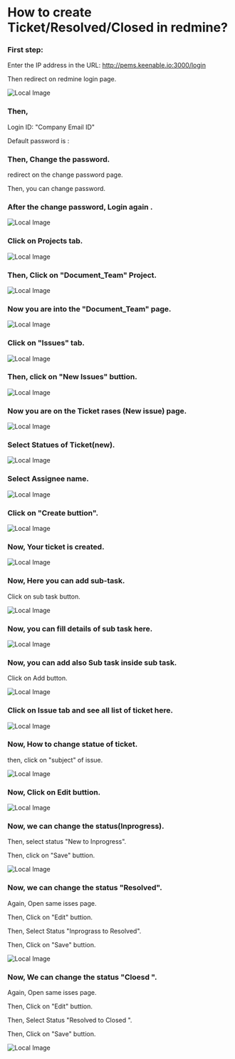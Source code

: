 # How to create Ticket/Resolved/Closed in redmine?  
 

### First step:

Enter the IP address in the URL:  http://pems.keenable.io:3000/login

Then redirect on redmine login page.

![Local Image](1.login_page.png)

### Then,
Login ID: "Company Email ID" 

Default password is :  

### Then, Change the password.
redirect on the change password page.

Then, you can change password.


### After the change password, Login again .
 ![Local Image](22.New_login_New.png)

### Click on Projects tab.
 ![Local Image](2.select_project.png)


### Then, Click on "Document_Team" Project.

![Local Image](30.document_project.png)

### Now you are into the "Document_Team" page.

![Local Image](1.Project_page.png)

### Click on "Issues" tab.

![Local Image](2.issue_tab.png)

### Then, click on "New Issues" buttion.

![Local Image](3.%20new_issue.png)

### Now you are on the Ticket rases (New issue) page.

![Local Image](7.create.png)

### Select Statues of Ticket(new).

![Local Image](8.New_issues_page.png)

###  Select Assignee name.

![Local Image](26.assigen_me.png)

### Click on "Create buttion".

![Local Image](10.click_on_create.png)

### Now, Your ticket is created.

![Local Image](11.New_issue_create.png)

### Now, Here you can add sub-task.

Click on sub task button.

![Local Image](5.Add_sub_task.png)

### Now, you can fill details of sub task here.

![Local Image](6.Sub_task_details.png)


### Now, you can add also Sub task inside sub task.

Click on Add button.

![Local Image]( 7.Add_sub_to_sub.png)


### Click on Issue tab and see all list of ticket here.

![Local Image](12.all_issues_.png)

### Now, How to change statue of ticket.
then, click on "subject" of issue.

![Local Image](13.click_on_subject_of_issue.png)

### Now, Click on Edit buttion.

![Local Image](14.click_on_edit_.png)

### Now, we can change the status(Inprogress).
Then, select status "New to Inprogress".

Then, click on "Save" buttion.

![Local Image](15.inprogress.png)

### Now, we can change the status "Resolved".
Again, Open same isses page.

Then, Click on "Edit" buttion.

Then, Select Status "Inprograss to Resolved".

Then, Click on "Save" buttion.

![Local Image](16.resolved.png)


### Now, We can change the status "Cloesd ".
Again, Open same isses page.

Then, Click on "Edit" buttion.

Then, Select Status "Resolved to Closed ".

Then, Click on "Save" buttion.

![Local Image](17.Closed.png)


 

